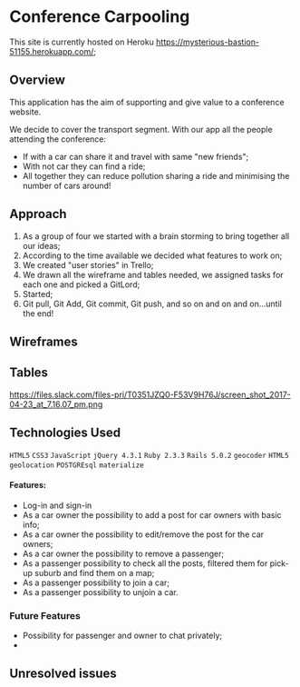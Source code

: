 # Conference Carpooling

This site is currently hosted on Heroku https://mysterious-bastion-51155.herokuapp.com/;

## Overview
This application has the aim of supporting and give value to a conference website.

We decide to cover the transport segment. With our app all the people attending the conference:
* If with a car can share it and travel with same "new friends";
* With not car they can find a ride;
* All together they can reduce pollution sharing a ride and minimising the number of cars around!

## Approach
1. As a group of four we started with a brain storming to bring together all our ideas;
2. According to the time available we decided what features to work on;
3. We created "user stories" in Trello;
4. We drawn all the wireframe and tables needed, we assigned tasks for each one and picked a GitLord;
5. Started;
6. Git pull, Git Add, Git commit, Git push, and so on and on and on...until the end!

## Wireframes

## Tables
https://files.slack.com/files-pri/T0351JZQ0-F53V9H76J/screen_shot_2017-04-23_at_7.16.07_pm.png



## Technologies Used
```HTML5``` ```CSS3``` ```JavaScript``` ```jQuery 4.3.1``` ```Ruby 2.3.3``` ```Rails 5.0.2``` ```geocoder``` ```HTML5 geolocation``` ```POSTGREsql``` ```materialize```

#### Features:
* Log-in and sign-in
* As a car owner the possibility to add a post for car owners with basic info;
* As a car owner the possibility  to edit/remove the post for the car owners;
* As a car owner the possibility to remove a passenger;
* As a passenger possibility to check all the posts, filtered them for pick-up suburb and find them on a map;
* As a passenger possibility to join a car;
* As a passenger possibility to unjoin a car.

### Future Features
* Possibility for passenger and owner to chat privately;
*

## Unresolved issues
